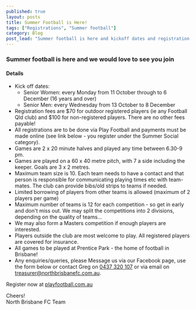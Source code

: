 ```yaml
---
published: true
layout: posts
title: Summer Football is Here!
tags: ["Registrations", "Summer football"]
category: Blog
post_lead: "Summer football is here and kickoff dates and registration fee information is up now"
---
```


### Summer football is here and we would love to see you join

#### Details

- Kick off dates:
  - Senior Women: every Monday from 11 October through to 6 December (16 years and over)
  - Senior Men: every Wednesday from 13 October to 8 December
- Registration fees are $70 for outdoor registered players (ie any Football Qld club) and $100 for non-registered players. There are no other fees payable!
- All registrations are to be done via Play Football and payments must be made online (see link below - you register under the Summer Social category).
- Games are 2 x 20 minute halves and played any time between 6.30-9 pm.
- Games are played on a 60 x 40 metre pitch, with 7 a side including the keeper. Goals are 3 x 2 metres.
- Maximum team size is 10. Each team needs to have a contact and that person is responsible for communicating playing times etc with team-mates. The club can provide bibs/old strips to teams if needed.
- Limited borrowing of players from other teams is allowed (maximum of 2 players per game)
- Maximum number of teams is 12 for each competition - so get in early and don't miss out. We may split the competitions into 2 divisions, depending on the quality of teams...
- We may also form a Masters competition if enough players are interested.
- Players outside the club are most welcome to play. All registered players are covered for insurance.
- All games to be played at Prentice Park - the home of football in Brisbane!
- Any enquiries/queries, please Message us via our Facebook page, use the form below or contact Greg on [0437 320 107](tel:61437320107) or via email on [treasurer@northbrisbanefc.com.au](mailto:treasurer@northbrisbanefc.com.au?subject=Summer%20Football).

Register now at [playfootball.com.au](https://www.playfootball.com.au)

Cheers!  
North Brisbane FC Team
